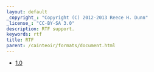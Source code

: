 ```yaml
---
layout: default
_copyright_: "Copyright (C) 2012-2013 Reece H. Dunn"
_license_: "CC-BY-SA 3.0"
description: RTF support.
keywords: rtf
title: RTF
parent: /cainteoir/formats/document.html
---
```


*  [1.0](rtf10)
